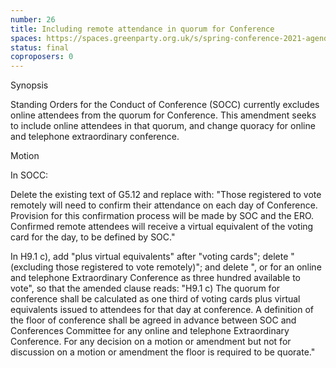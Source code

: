 ```yaml
---
number: 26
title: Including remote attendance in quorum for Conference
spaces: https://spaces.greenparty.org.uk/s/spring-conference-2021-agenda-forum2/?contentId=78595
status: final
coproposers: 0
---
```

Synopsis


Standing Orders for the Conduct of Conference (SOCC) currently excludes online attendees from the quorum for Conference. This amendment seeks to include online attendees in that quorum, and change quoracy for online and telephone extraordinary conference.


Motion


In SOCC:


Delete the existing text of G5.12 and replace with:
"Those registered to vote remotely will need to confirm their attendance on each day of Conference. Provision for this confirmation process will be made by SOC and the ERO. Confirmed remote attendees will receive a virtual equivalent of the voting card for the day, to be defined by SOC."


In H9.1 c), add "plus virtual equivalents" after "voting cards"; delete "(excluding those registered to vote remotely)"; and delete ", or for an online and telephone Extraordinary Conference as three hundred available to vote", so that the amended clause reads:
"H9.1 c) The quorum for conference shall be calculated as one third of voting cards plus virtual equivalents issued to attendees for that day at conference. A definition of the floor of conference shall be agreed in advance between SOC and Conferences Committee for any online and telephone Extraordinary Conference. For any decision on a motion or amendment but not for discussion on a motion or amendment the floor is required to be quorate."
